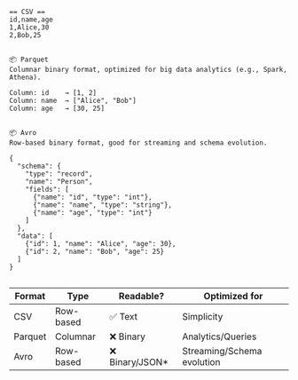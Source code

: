 ```
== CSV ==
id,name,age
1,Alice,30
2,Bob,25


📦 Parquet
Columnar binary format, optimized for big data analytics (e.g., Spark, Athena).

Column: id    → [1, 2]
Column: name  → ["Alice", "Bob"]
Column: age   → [30, 25]


📦 Avro
Row-based binary format, good for streaming and schema evolution.

{
  "schema": {
    "type": "record",
    "name": "Person",
    "fields": [
      {"name": "id", "type": "int"},
      {"name": "name", "type": "string"},
      {"name": "age", "type": "int"}
    ]
  },
  "data": [
    {"id": 1, "name": "Alice", "age": 30},
    {"id": 2, "name": "Bob", "age": 25}
  ]
}


```

| Format  | Type      | Readable?       | Optimized for              |
| ------- | --------- | --------------- | -------------------------- |
| CSV     | Row-based | ✅ Text          | Simplicity                 |
| Parquet | Columnar  | ❌ Binary        | Analytics/Queries          |
| Avro    | Row-based | ❌ Binary/JSON\* | Streaming/Schema evolution |

